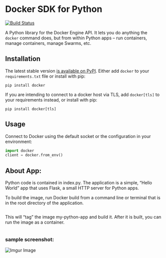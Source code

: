 # Docker SDK for Python

[![Build Status](https://travis-ci.org/docker/docker-py.svg?branch=master)](https://travis-ci.org/docker/docker-py)

A Python library for the Docker Engine API. It lets you do anything the `docker` command does, but from within Python apps – run containers, manage containers, manage Swarms, etc.    

## Installation

The latest stable version [is available on PyPI](https://pypi.python.org/pypi/docker/). Either add `docker` to your `requirements.txt` file or install with pip:    

    pip install docker

If you are intending to connect to a docker host via TLS, add `docker[tls]` to your requirements instead, or install with pip:    

    pip install docker[tls]

## Usage

Connect to Docker using the default socket or the configuration in your environment:    

```python
import docker
client = docker.from_env()
```

## About App:    
Python code is contained in index.py. The application is a simple, “Hello World” app that uses Flask, a small HTTP server for Python apps.    

To build the image, run Docker build from a command line or terminal that is in the root directory of the application.    
```$docker build --tag sks-python-flask-app .    
```   

This will “tag” the image my-python-app and build it. After it is built, you can run the image as a container.          
```$docker run --name python-app -p 5000:5000 sks-python-flask-app     
```   
### sample screenshot:    
![Imgur Image](https://imgur.com/2PEx4F3.jpg)    

